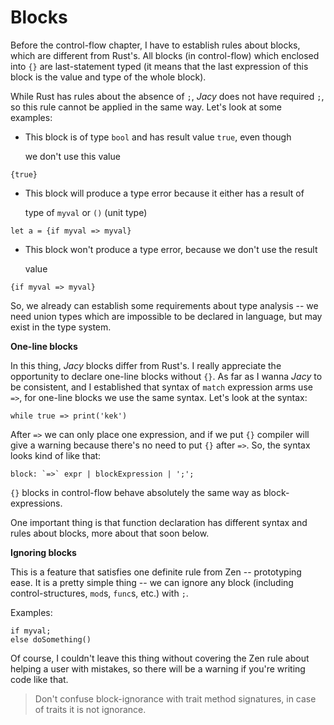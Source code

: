 # Blocks



Before the control-flow chapter, I have to establish rules about blocks, which are different from Rust's. All blocks \(in control-flow\) which enclosed into `{}` are last-statement typed \(it means that the last expression of this block is the value and type of the whole block\).

While Rust has rules about the absence of `;`, _Jacy_ does not have required `;`, so this rule cannot be applied in the same way. Let's look at some examples:

* This block is of type `bool` and has result value `true`, even though

  we don't use this value

```text
{true}
```

* This block will produce a type error because it either has a result of

  type of `myval` or `()` \(unit type\)

```text
let a = {if myval => myval}
```

* This block won't produce a type error, because we don't use the result

  value

```text
{if myval => myval}
```

So, we already can establish some requirements about type analysis -- we need union types which are impossible to be declared in language, but may exist in the type system.

**One-line blocks**

In this thing, _Jacy_ blocks differ from Rust's. I really appreciate the opportunity to declare one-line blocks without `{}`. As far as I wanna _Jacy_ to be consistent, and I established that syntax of `match` expression arms use `=>`, for one-line blocks we use the same syntax. Let's look at the syntax:

```text
while true => print('kek')
```

After `=>` we can only place one expression, and if we put `{}` compiler will give a warning because there's no need to put `{}` after `=>`. So, the syntax looks kind of like that:

```text
block: `=>` expr | blockExpression | ';';
```

`{}` blocks in control-flow behave absolutely the same way as block-expressions.

One important thing is that function declaration has different syntax and rules about blocks, more about that soon below.

**Ignoring blocks**

This is a feature that satisfies one definite rule from Zen -- prototyping ease. It is a pretty simple thing -- we can ignore any block \(including control-structures, `mod`s, `func`s, etc.\) with `;`.

Examples:

```text
if myval;
else doSomething()
```

Of course, I couldn't leave this thing without covering the Zen rule about helping a user with mistakes, so there will be a warning if you're writing code like that.

> Don't confuse block-ignorance with trait method signatures, in case of traits it is not ignorance.

